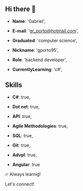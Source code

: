 ## Hi there 👋


- **Name**: 'Gabriel',

- **E-mail**: 'gr_porto@hotmail.com',

- **Graduated**: 'computer science',

- **Nickname**: 'gporto95',

- **Role**: 'backend developer',

- **CurrentlyLearning**: 'c#',


## Skills
- **C#**: true,
      
- **Dot net**: true,
      
- **API**: true,
      
- **Agile Methodologies**: true,
      
- **SQL**: true,
      
- **Git**: true,
      
- **Advpl**: true,
      
- **Angular**: true      
   
🔥 Always learnig!

Let's connect!
